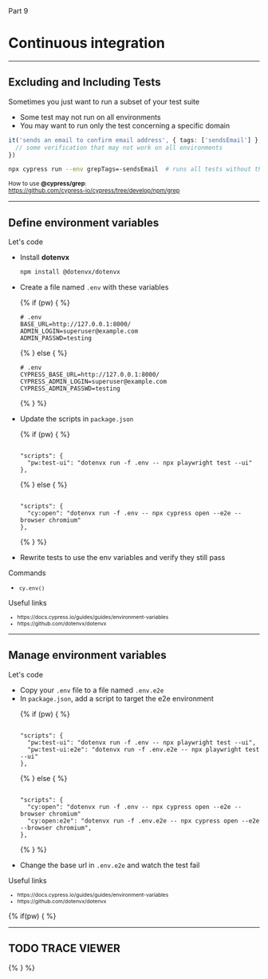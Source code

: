 
<!-- .slide: class="slide--part-title slide--vcenter" -->


<div class="part-title">
  <span class="text-level-4">Part 9</span>
  <h1>Continuous integration</h1>
</div>

<div class="part-toc box fragment"></div>



---
<!-- .slide: class="text-level-2" -->

## Excluding and Including Tests

<div class="fragment">
<p>Sometimes you just want to run a subset of your test suite
<ul>
  <li>Some test may not run on all environments
  <li>You may want to run only the test concerning a specific domain
</ul>
</div>

<div class="fragment mt-100">

```typescript
it('sends an email to confirm email address', { tags: ['sendsEmail'] }, () => {
  // some verification that may not work on all environments
})
```


```sh
npx cypress run --env grepTags=-sendsEmail  # runs all tests without the tag 'sendsEmail'
```
<!-- .element: class="mt-150" -->

</div>

<small class="fragment mt-150">
How to use <strong>@cypress/grep</strong>:<br><a href="https://github.com/cypress-io/cypress/tree/develop/npm/grep">https://github.com/cypress-io/cypress/tree/develop/npm/grep</a>
</small>




---

## Define environment variables
<!-- .element: data-toc-label="Manage environment variables" data-tags="practice,optional" class="mt-0 text-size-heading-3" -->

<div class="exercice text-level-4">

  <p class="mt--50">Let's code
  <ul>
    <li>Install <strong>dotenvx</strong>

```sh
npm install @dotenvx/dotenvx
```  

<li>Create a file named <code>.env</code> with these variables

{% if (pw) { %}
```properties
# .env
BASE_URL=http://127.0.0.1:8000/
ADMIN_LOGIN=superuser@example.com
ADMIN_PASSWD=testing
```
{% } else { %}
```properties
# .env
CYPRESS_BASE_URL=http://127.0.0.1:8000/
CYPRESS_ADMIN_LOGIN=superuser@example.com
CYPRESS_ADMIN_PASSWD=testing
```
{% } %}

<li>Update the scripts in <code>package.json</code>


{% if (pw) { %}
<pre><code class="json" data-line-numbers="2">
"scripts": {
  "pw:test-ui": "dotenvx run -f .env -- npx playwright test --ui"
},
</code></pre>
{% } else { %}
<pre><code class="json" data-line-numbers="2">
"scripts": {
  "cy:open": "dotenvx run -f .env -- npx cypress open --e2e --browser chromium"
},
</code></pre>
{% } %}



<li>Rewrite tests to use the env variables and verify they still pass

  </ul>
  
  <p class="mt-50">Commands
  <ul style="font-size:.9em">
    <li><code>cy.env()</code>
  </ul>

  <p class="mt-50">Useful links
  <ul style="font-size:.75em">
    <li class="url-link">https://docs.cypress.io/guides/guides/environment-variables
    <li class="url-link">https://github.com/dotenvx/dotenvx
  </ul>

</div>

---
## Manage environment variables
<!-- .element: data-toc-exclude data-tags="practice,optional" class="text-size-heading-3" -->

<div class="exercice text-level-3">

  <p class="mt-50">Let's code
  <ul>
    <li>Copy your <code>.env</code> file to a file named <code>.env.e2e</code>
    <li>In <code>package.json</code>, add a script to target the e2e environment

{% if (pw) { %}
<pre><code class="json" data-line-numbers="3">
"scripts": {
  "pw:test-ui": "dotenvx run -f .env -- npx playwright test --ui",
  "pw:test-ui:e2e": "dotenvx run -f .env.e2e -- npx playwright test --ui"
},
</code></pre>
{% } else { %}
<pre><code class="json" data-line-numbers="3">
"scripts": {
  "cy:open": "dotenvx run -f .env -- npx cypress open --e2e --browser chromium"
  "cy:open:e2e": "dotenvx run -f .env.e2e -- npx cypress open --e2e --browser chromium",
},
</code></pre>
{% } %}


<li>Change the base url in <code>.env.e2e</code> and watch the test fail

  </ul>
  <p>Useful links
  <ul style="font-size:75%">
    <li class="url-link">https://docs.cypress.io/guides/guides/environment-variables
    <li class="url-link">https://github.com/dotenvx/dotenvx
  </ul>

</div>



{% if(pw) { %}

---

## TODO TRACE VIEWER

{% } %}

